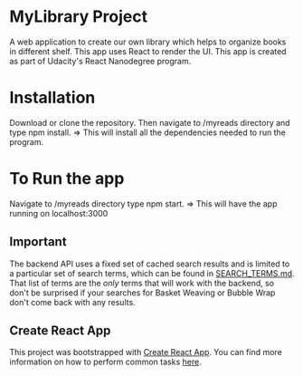 # MyLibrary Project

A web application to create our own library which helps to organize books in different shelf. This app uses React to render the UI. This app is created as part of Udacity's React Nanodegree program.

# Installation

Download or clone the repository.
Then navigate to /myreads directory and type npm install.
    => This will install all the dependencies needed to run the program.

# To Run the app

Navigate to /myreads directory type npm start.
    => This will have the app running on localhost:3000

## Important
The backend API uses a fixed set of cached search results and is limited to a particular set of search terms, which can be found in [SEARCH_TERMS.md](SEARCH_TERMS.md). That list of terms are the _only_ terms that will work with the backend, so don't be surprised if your searches for Basket Weaving or Bubble Wrap don't come back with any results.

## Create React App

This project was bootstrapped with [Create React App](https://github.com/facebookincubator/create-react-app). You can find more information on how to perform common tasks [here](https://github.com/facebookincubator/create-react-app/blob/master/packages/react-scripts/template/README.md).
